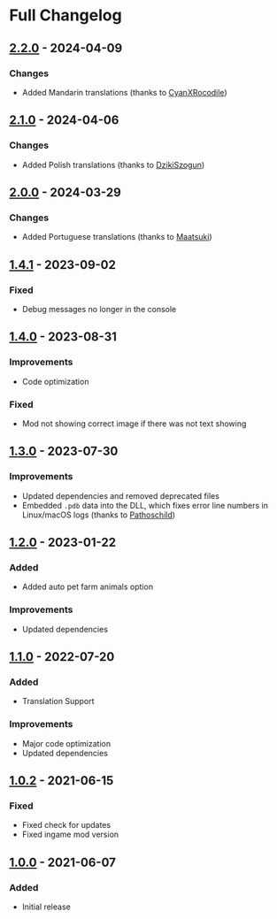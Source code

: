 # Full Changelog

## [2.2.0] - 2024-04-09

### Changes

- Added Mandarin translations (thanks to [CyanXRocodile](https://github.com/CyanXRocodile))

## [2.1.0] - 2024-04-06

### Changes

- Added Polish translations (thanks to [DzikiSzogun](https://github.com/DzikiSzogun))


## [2.0.0] - 2024-03-29

### Changes

- Added Portuguese translations (thanks to [Maatsuki](https://www.nexusmods.com/stardewvalley/users/59340891))


## [1.4.1] - 2023-09-02

### Fixed

- Debug messages no longer in the console

## [1.4.0] - 2023-08-31

### Improvements

- Code optimization

### Fixed

- Mod not showing correct image if there was not text showing

## [1.3.0] - 2023-07-30

### Improvements

- Updated dependencies and removed deprecated files
- Embedded `.pdb` data into the DLL, which fixes error line numbers in Linux/macOS logs (thanks to [Pathoschild](https://github.com/Pathoschild))

## [1.2.0] - 2023-01-22

### Added

- Added auto pet farm animals option

### Improvements

- Updated dependencies

## [1.1.0] - 2022-07-20

### Added

- Translation Support

### Improvements

- Major code optimization
- Updated dependencies

## [1.0.2] - 2021-06-15

### Fixed

- Fixed check for updates
- Fixed ingame mod version

## [1.0.0] - 2021-06-07

### Added

- Initial release

[Unreleased]: https://github.com/thespbgamer/LovedLabelsRedux/compare/v2.2.0...HEAD
[2.2.0]: https://github.com/thespbgamer/LovedLabelsRedux/releases/tag/2.2.0
[2.1.0]: https://github.com/thespbgamer/LovedLabelsRedux/releases/tag/2.1.0
[2.0.0]: https://github.com/thespbgamer/LovedLabelsRedux/releases/tag/2.0.0
[1.4.1]: https://github.com/thespbgamer/LovedLabelsRedux/releases/tag/1.4.1
[1.4.0]: https://github.com/thespbgamer/LovedLabelsRedux/releases/tag/1.4.0
[1.3.0]: https://github.com/thespbgamer/LovedLabelsRedux/releases/tag/1.3.0
[1.2.0]: https://github.com/thespbgamer/LovedLabelsRedux/releases/tag/1.2.0
[1.1.0]: https://github.com/thespbgamer/LovedLabelsRedux/releases/tag/1.1.0
[1.0.2]: https://github.com/thespbgamer/LovedLabelsRedux/releases/tag/1.0.2
[1.0.0]: https://github.com/thespbgamer/LovedLabelsRedux/releases/tag/1.0.0

